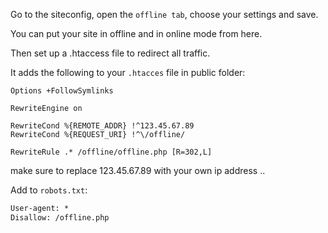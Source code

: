Go to the siteconfig, open the `offline tab`, choose your settings and save.

You can put your site in offline and in online mode from here.

Then set up a .htaccess file to redirect all traffic.

It adds the following to your `.htacces` file in public folder:

```.htaccess
Options +FollowSymlinks

RewriteEngine on

RewriteCond %{REMOTE_ADDR} !^123.45.67.89 
RewriteCond %{REQUEST_URI} !^\/offline/

RewriteRule .* /offline/offline.php [R=302,L]
```
make sure to replace 123.45.67.89 with your own ip address ..

Add to `robots.txt`:

```.txt
User-agent: *
Disallow: /offline.php
```
